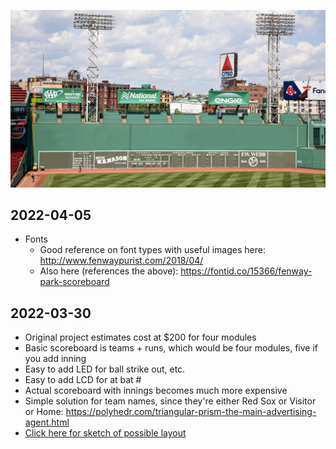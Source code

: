 ![Green Monster](<./reference/Green Monster Hi-Res by Peter Vanderwarker Photography (All Rights Reserved).jpg>)

## 2022-04-05

- Fonts
  - Good reference on font types with useful images here: http://www.fenwaypurist.com/2018/04/
  - Also here (references the above): https://fontid.co/15366/fenway-park-scoreboard

## 2022-03-30

- Original project estimates cost at $200 for four modules
- Basic scoreboard is teams + runs, which would be four modules, five if you add inning
- Easy to add LED for ball strike out, etc.
- Easy to add LCD for at bat #
- Actual scoreboard with innings becomes much more expensive
- Simple solution for team names, since they're either Red Sox or Visitor or Home: https://polyhedr.com/triangular-prism-the-main-advertising-agent.html
- [Click here for sketch of possible layout](<Proposed Layout 2022-03-30.pdf>)